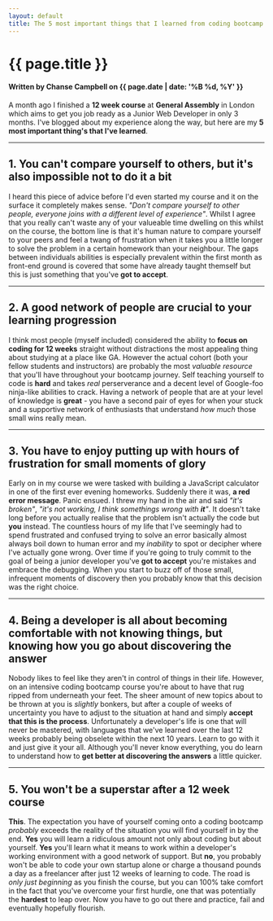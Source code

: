 ```yaml
---
layout: default
title: The 5 most important things that I learned from coding bootcamp
---
```


<h1 class="header-name">{{ page.title }}</h1>
<h4 class="header-name">Written by Chanse Campbell on {{ page.date | date: '%B %d, %Y' }}</h4>

A month ago I finished a <strong>12 week course</strong> at <strong>General Assembly</strong> in London which aims to get you job ready as a Junior Web Developer in only 3 months. I've blogged about my experience along the way, but here are my <strong>5 most important thing's that I've learned</strong>.
<hr>    
<div> <h2>1. You can't compare yourself to others, but it's also impossible not to do it a bit</h2>
      I heard this piece of advice before I'd even started my course and it on the surface it completely makes sense. <em>"Don't compare yourself to other people, everyone joins with a different level of experience"</em>. Whilst I agree that you really can't waste any of your valueable time dwelling on this whilst on the course, the bottom line is that it's human nature to compare yourself to your peers and feel a twang of frustration when it takes you a little longer to solve the problem in a certain homework than your neighbour. The gaps between individuals abilities is especially prevalent within the first month as front-end ground is covered that some have already taught 
      themself but this is just something that you've <strong>got to accept</strong>.
</div>
<hr>
<div>
      <h2>2. A good network of people are crucial to your learning progression</h2>
      I think most people (myself included) considered the ability to <strong>focus on coding for 12 weeks</strong> straight without distractions the most appealing thing about studying at a place like GA. However the actual cohort (both your fellow students and instructors) are probably the most <em>valuable resource</em> that you'll have throughout your bootcamp journey. Self teaching yourself to code is <strong>hard</strong> and takes <em>real</em> perserverance and a decent level of Google-foo ninja-like abilities to crack. Having a network of people that are at your level of knowledge is <strong>great</strong> - you have a second pair of eyes for when your stuck and a supportive network of enthusiasts that understand <em>how much</em> those small wins really mean.
</div>
<hr>
<div>
      <h2>3. You have to enjoy putting up with hours of frustration for small moments of glory</h2>
      Early on in my course we were tasked with building a JavaScript calculator in one of the first ever evening homeworks. Suddenly there it was, <strong>a red error message</strong>. Panic ensued. I threw my hand in the air and said <em>"it's broken"</em>, <em>"it's not working, I think somethings wrong with <strong>it</strong>"</em>. It doesn't take long before you actually realise that the problem isn't actually the code but <strong>you</strong> instead. The countless hours of my life that I've seemingly had to spend frustrated and confused trying to solve an error basically almost always boil down to human error and my <em>inability</em> to spot or decipher where I've actually gone wrong. Over time if you're going to truly commit to the goal of being a junior developer you've <strong>got to accept</strong> you're mistakes and embrace the debugging. When you start to buzz off of those small, infrequent moments of discovery then you probably know that this decision was the right choice.
</div>
<hr>
<div>
      <h2>4. Being a developer is all about becoming comfortable with not knowing things, but knowing how you go about discovering the answer</h2>
      Nobody likes to feel like they aren't in control of things in their life. However, on an intensive coding bootcamp course you're about to have that rug ripped from underneath your feet. The sheer amount of new topics about to be thrown at you is <em>slightly</em> bonkers, but after a couple of weeks of uncertainty you have to adjust to the situation at hand and simply <strong>accept that this is the process</strong>. Unfortunately a developer's life is one that will never be mastered, with languages that we've learned over the last 12 weeks probably being obselete within the next 10 years. Learn to go with it and just give it your all. Although you'll never know everything, you do learn to understand how to <strong>get better at discovering the answers</strong> a little quicker.
</div>
<hr>
<div>
      <h2>5. You won't be a superstar after a 12 week course</h2>
      <strong>This</strong>. The expectation you have of yourself coming onto a coding bootcamp <em>probably</em> exceeds the reality of the situation you will find yourself in by the end. <strong>Yes</strong> you will learn a ridiculous amount not only about coding but about yourself. <strong>Yes</strong> you'll learn what it means to work within a developer's working environment with a good network of support. But <strong>no</strong>, you probably won't be able to code your own startup alone or charge a thousand pounds a day as a freelancer after just 12 weeks of learning to code. The road is <em>only just beginning</em> as you finish the course, but you can 100% take comfort in the fact that you've overcome your first hurdle, one that was potentially the <strong>hardest</strong> to leap over. Now you have to go out there and practice, fail and eventually hopefully flourish.
</div>
